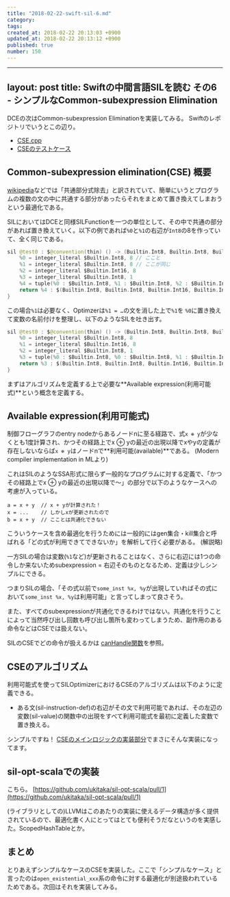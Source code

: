 ```yaml
---
title: "2018-02-22-swift-sil-6.md"
category: 
tags: 
created_at: 2018-02-22 20:13:03 +0900
updated_at: 2018-02-22 20:13:12 +0900
published: true
number: 150
---
```


---
layout: post
title:  Swiftの中間言語SILを読む その6 - シンプルなCommon-subexpression Elimination
---

DCEの次はCommon-subexpression Eliminationを実装してみる。
Swiftのレポジトリでいうとこの辺り。

+ [CSE.cpp](https://github.com/apple/swift/blob/master/lib/SILOptimizer/Transforms/CSE.cpp)
+ [CSEのテストケース](https://github.com/apple/swift/blob/master/test/SILOptimizer/cse.sil)

## Common-subexpression elimination(CSE) 概要

[wikipedia](https://ja.wikipedia.org/wiki/%E5%85%B1%E9%80%9A%E9%83%A8%E5%88%86%E5%BC%8F%E9%99%A4%E5%8E%BB)などでは「共通部分式除去」と訳されていて、簡単にいうとプログラムの複数の文の中に共通する部分があったらそれをまとめて置き換えてしまおうという最適化である。

SILにおいてはDCEと同様SILFunctionを一つの単位として、その中で共通の部分があれば置き換えていく。以下の例であれば`%0`と`%1`の右辺が`Int8`の8を作っていて、全く同じである。

```swift
sil @test0 : $@convention(thin) () -> (Builtin.Int8, Builtin.Int8, Builtin.Int16, Builtin.Int8) {
    %0 = integer_literal $Builtin.Int8, 8 // ここと
    %1 = integer_literal $Builtin.Int8, 8 // ここが同じ
    %2 = integer_literal $Builtin.Int16, 8
    %3 = integer_literal $Builtin.Int8, 1
    %4 = tuple(%0 : $Builtin.Int8, %1 : $Builtin.Int8, %2 : $Builtin.Int16, %3 : $Builtin.Int8)
    return %4 : $(Builtin.Int8, Builtin.Int8, Builtin.Int16, Builtin.Int8)
}
```

この場合`%1`は必要なく、Optimzerは`%1 = …`の文を消した上で`%1`を `%0`に置き換えて変数の名前付けを整理し、以下のようなSILを吐き出す。

```swift
sil @test0 : $@convention(thin) () -> (Builtin.Int8, Builtin.Int8, Builtin.Int16, Builtin.Int8) {
    %0 = integer_literal $Builtin.Int8, 8
    %1 = integer_literal $Builtin.Int16, 8
    %2 = integer_literal $Builtin.Int8, 1
    %3 = tuple(%0 : $Builtin.Int8, %0 : $Builtin.Int8, %1 : $Builtin.Int16, %2 : $Builtin.Int8)
    return %3 : $(Builtin.Int8, Builtin.Int8, Builtin.Int16, Builtin.Int8)
}
```

まずはアルゴリズムを定義する上で必要な**Available expression(利用可能式)**という概念を定義する。

## Available expression(利用可能式)
制御フローグラフのentry nodeからあるノードnに至る経路で、式`x ⊕ y`が少なくとも1度計算され、かつその経路上でx ⊕ yの最近の出現以降でxやyの定義が存在しないならば`x ⊕ y`はノードnで**利用可能(available)**である。
(Modern compiler implementation in MLより)

これはSILのようなSSA形式に限らず一般的なプログラムに対する定義で、「かつその経路上でx ⊕ yの最近の出現以降で〜」の部分で以下のようなケースへの考慮が入っている。

```
a = x + y  // x + yが計算された！
x = ...    // しかしxが更新されたので
b = x + y  // こことは共通化できない
```

こういうケースを含め最適化を行うためには一般的にはgen集合・kill集合と呼ばれる「どの式が利用できてできないか」を解析して行く必要がある。
(解説略)

一方SILの場合は変数(`%1`など)が更新されることはなく、さらに右辺には1つの命令しか来ないためsubexpression = 右辺そのものとなるため、定義は少しシンプルにできる。

つまりSILの場合、「その式以前で`some_inst %x, %y`が出現していればその式において`some_inst %x, %y`は利用可能」と言ってしまって良さそう。

また、すべてのsubexpressionが共通化できるわけではない。共通化を行うことによって当然呼び出し回数も呼び出し箇所も変わってしまうため、副作用のある命令などはCSEでは扱えない。

SILのCSEでどの命令が扱えるかは [canHandle関数](https://github.com/apple/swift/blob/master/lib/SILOptimizer/Transforms/CSE.cpp#L852-L952)を参照。


## CSEのアルゴリズム

利用可能式を使ってSILOptimizerにおけるCSEのアルゴリズムは以下のように定義できる。

+ ある文(sil-instruction-def)の右辺がその文で利用可能であれば、その左辺の変数(sil-value)の関数中の出現をすべて利用可能式を最初に定義した変数で置き換える。

シンプルですね！ [CSEのメインロジックの実装部分](https://github.com/apple/swift/blob/master/lib/SILOptimizer/Transforms/CSE.cpp#L823-L846)でまさにそんな実装になってます。


## sil-opt-scalaでの実装
こちら。
[https://github.com/ukitaka/sil-opt-scala/pull/1](https://github.com/ukitaka/sil-opt-scala/pull/1)

(ライブラリとしての)LLVMはこのあたりの実装に使えるデータ構造が多く提供されているので、最適化書く人にとってはとても便利そうだなというのを実感した。ScopedHashTableとか。

## まとめ
とりあえずシンプルなケースのCSEを実装した。ここで「シンプルなケース」と言ったのは`open_existential_xxx`系の命令に対する最適化が別途扱われているためである。次回はそれを実装してみる。

